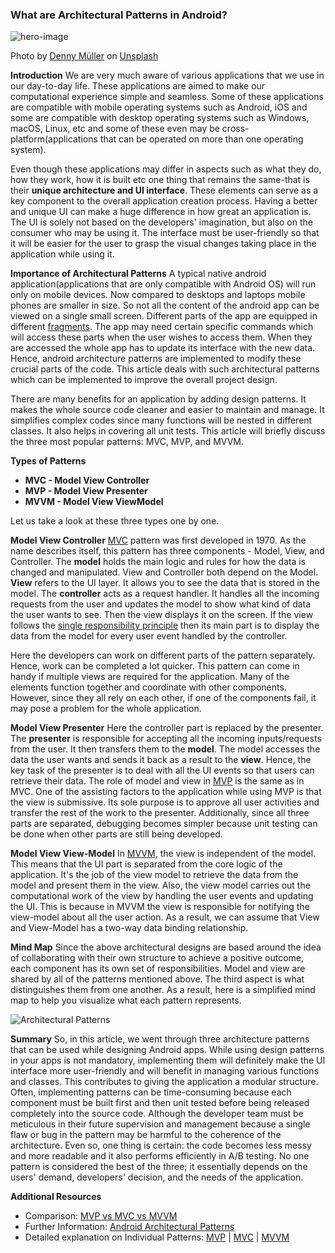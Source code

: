### What are Architectural Patterns in Android?

![hero-image](/engineering-education/mvc-mvp-mvvm/hero.jpg)

Photo by [Denny Müller](https://unsplash.com/@redaquamedia?utm_source=unsplash&utm_medium=referral&utm_content=creditCopyText) on [Unsplash](https://unsplash.com/s/photos/android?utm_source=unsplash&utm_medium=referral&utm_content=creditCopyText)

**Introduction**
We are very much aware of various applications that we use in our day-to-day life. These applications are aimed to make our computational experience simple and seamless. Some of these applications are compatible with mobile operating systems such as Android, iOS and some are compatible with desktop operating systems such as Windows, macOS, Linux, etc and some of these even may be cross-platform(applications that can be operated on more than one operating system).

Even though these applications may differ in aspects such as what they do, how they work, how it is built etc one thing that remains the same-that is their **unique architecture and UI interface**. These elements can serve as a key component to the overall application creation process. Having a better and unique UI can make a huge difference in how great an application is. The UI is solely not based on the developers' imagination, but also on the consumer who may be using it. The interface must be user-friendly so that it will be easier for the user to grasp the visual changes taking place in the application while using it.

**Importance of Architectural Patterns**
A typical native android application(applications that are only compatible with Android OS) will run only on mobile devices. Now compared to desktops and laptops mobile phones are smaller in size. So not all the content of the android app can be viewed on a single small screen. Different parts of the app are equipped in different [fragments](https://developer.android.com/guide/fragments). The app may need certain specific commands which will access these parts when the user wishes to access them. When they are accessed the whole app has to update its interface with the new data. Hence, android architecture patterns are implemented to modify these crucial parts of the code. This article deals with such architectural patterns which can be implemented to improve the overall project design.

There are many benefits for an application by adding design patterns. It makes the whole source code cleaner and easier to maintain and manage. It simplifies complex codes since many functions will be nested in different classes. It also helps in covering all unit tests. This article will briefly discuss the three most popular patterns: MVC, MVP, and MVVM.

**Types of Patterns**
- **MVC - Model View Controller**
- **MVP - Model View Presenter**
- **MVVM - Model View ViewModel**

Let us take a look at these three types one by one.

**Model View Controller**
[MVC](https://en.wikipedia.org/wiki/Model%E2%80%93view%E2%80%93controller) pattern was first developed in 1970. As the name describes itself, this pattern has three components - Model, View, and Controller. The **model** holds the main logic and rules for how the data is changed and manipulated. View and Controller both depend on the Model. **View** refers to the UI layer. It allows you to see the data that is stored in the model. The **controller** acts as a request handler. It handles all the incoming requests from the user and updates the model to show what kind of data the user wants to see. Then the view displays it on the screen. If the view follows the [single responsibility principle](https://en.wikipedia.org/wiki/Single-responsibility_principle) then its main part is to display the data from the model for every user event handled by the controller.

Here the developers can work on different parts of the pattern separately. Hence, work can be completed a lot quicker. This pattern can come in handy if multiple views are required for the application. Many of the elements function together and coordinate with other components. However, since they all rely on each other, if one of the components fail, it may pose a problem for the whole application.

**Model View Presenter**
Here the controller part is replaced by the presenter. The **presenter** is responsible for accepting all the incoming inputs/requests from the user. It then transfers them to the **model**. The model accesses the data the user wants and sends it back as a result to the **view**. Hence, the key task of the presenter is to deal with all the UI events so that users can retrieve their data. The role of model and view in [MVP](https://en.wikipedia.org/wiki/Model%E2%80%93view%E2%80%93presenter) is the same as in MVC. One of the assisting factors to the application while using MVP is that the view is submissive. Its sole purpose is to approve all user activities and transfer the rest of the work to the presenter. Additionally, since all three parts are separated, debugging becomes simpler because unit testing can be done when other parts are still being developed.

**Model View View-Model**
In [MVVM](https://en.wikipedia.org/wiki/Model%E2%80%93view%E2%80%93viewmodel), the view is independent of the model. This means that the UI part is separated from the core logic of the application. It's the job of the view model to retrieve the data from the model and present them in the view. Also, the view model carries out the computational work of the view by handling the user events and updating the UI. This is because in MVVM the view is responsible for notifying the view-model about all the user action. As a result, we can assume that View and View-Model has a two-way data binding relationship.

**Mind Map**
Since the above architectural designs are based around the idea of collaborating with their own structure to achieve a positive outcome, each component has its own set of responsibilities. Model and view are shared by all of the patterns mentioned above. The third aspect is what distinguishes them from one another. As a result, here is a simplified mind map to help you visualize what each pattern represents.

![Architectural Patterns](/engineering-education/mvc-mvp-mvvm/img.jpg)

**Summary**
So, in this article, we went through three architecture patterns that can be used while designing Android apps. While using design patterns in your apps is not mandatory, implementing them will definitely make the UI interface more user-friendly and will benefit in managing various functions and classes. This contributes to giving the application a modular structure. Often, implementing patterns can be time-consuming because each component must be built first and then unit tested before being released completely into the source code. Although the developer team must be meticulous in their future supervision and management because a single flaw or bug in the pattern may be harmful to the coherence of the architecture. Even so, one thing is certain: the code becomes less messy and more readable and it also performs efficiently in A/B testing. No one pattern is considered the best of the three; it essentially depends on the users' demand, developers' decision, and the needs of the application.

**Additional Resources**
- Comparison: [MVP vs MVC vs MVVM](https://yourstory.com/mystory/mvp-vs-mvc-vs-mvvm)
- Further Information: [Android Architectural Patterns](https://www.geeksforgeeks.org/android-architecture-patterns/)
- Detailed explanation on Individual Patterns: [MVP](https://medium.com/android-news/architecture-patterns-in-android-abf99f2b6f70) | [MVC](https://www.tutorialspoint.com/mvc_framework/mvc_framework_introduction.htm) | [MVVM](https://blog.mindorks.com/mvvm-architecture-android-tutorial-for-beginners-step-by-step-guide)
  